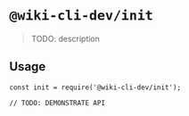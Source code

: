 # `@wiki-cli-dev/init`

> TODO: description

## Usage

```
const init = require('@wiki-cli-dev/init');

// TODO: DEMONSTRATE API
```
